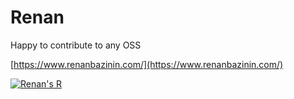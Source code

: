 
# Renan

Happy to contribute to any OSS

[https://www.renanbazinin.com/](https://www.renanbazinin.com/)

[![Renan's R](https://i.imgur.com/IZZbtEJ.png)](https://www.renanbazinin.com/)
